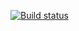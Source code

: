 [![Build status](https://ci.appveyor.com/api/projects/status/ue136wrq43l85r5l?svg=true)](https://ci.appveyor.com/project/IMayskiy/atqa05patterns2)
